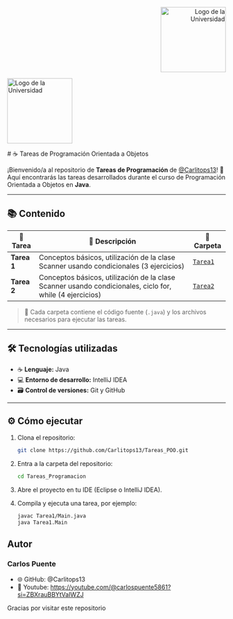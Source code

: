 <p align="right">
  <img src="https://memes.memedrop.io/production/P0L52k0D524y/source.gif" alt="Logo de la Universidad" width="150">
</p>
<p align="left">
  <img src="https://hult-prize.s3.us-east-1.amazonaws.com/university/epn-white.png" alt="Logo de la Universidad" width="150">
</p>
# ☕ Tareas de Programación Orientada a Objetos 

¡Bienvenido/a al repositorio de **Tareas de Programación** de [@Carlitops13](https://github.com/Carlitops13)! 🚀  
Aquí encontrarás las tareas desarrollados durante el curso de Programación Orientada a Objetos en **Java**.  

---

## 📚 Contenido

| 🧩 Tarea | 📄 Descripción | 📂 Carpeta |
|----------|----------------|------------|
| **Tarea 1** | Conceptos básicos, utilización de la clase Scanner usando condicionales (3 ejercicios) | [`Tarea1`](src/Tarea1) |
| **Tarea 2** | Conceptos básicos, utilización de la clase Scanner usando condicionales, ciclo for, while (4 ejercicios) | [`Tarea2`](src/Tarea2) |

> 📌 Cada carpeta contiene el código fuente (`.java`) y los archivos necesarios para ejecutar las tareas.

---

## 🛠️ Tecnologías utilizadas

- ☕ **Lenguaje:** Java  
- 💻 **Entorno de desarrollo:** IntelliJ IDEA 
- 🗃️ **Control de versiones:** Git y GitHub  

---

## ⚙️ Cómo ejecutar

1. Clona el repositorio:
   ```bash
   git clone https://github.com/Carlitops13/Tareas_POO.git
2. Entra a la carpeta del repositorio:
   ```bash
   cd Tareas_Programacion
3. Abre el proyecto en tu IDE (Eclipse o IntelliJ IDEA).

4. Compila y ejecuta una tarea, por ejemplo:
    ```bash
   javac Tarea1/Main.java
   java Tarea1.Main   
 
## Autor

###  Carlos Puente
- 🌐 GitHub: @Carlitops13
- 🎥 Youtube: https://youtube.com/@carlospuente5861?si=ZBXrauBBYtVaIWZJ

 Gracias por visitar este repositorio
